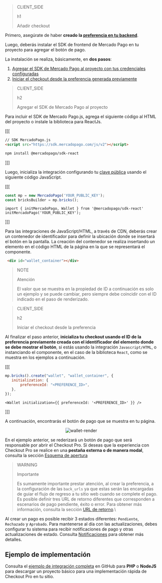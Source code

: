 > CLIENT_SIDE
>
> h1
>
> Añadir checkout

Primero, asegúrate de haber **creado la [preferencia en tu backend](/developers/es/docs/checkout-pro/integrate-preferences)**.

Luego, deberás instalar el SDK de frontend de Mercado Pago en tu proyecto para agregar el botón de pago.

La instalación se realiza, básicamente, en **dos pasos**: 

1. [Agregar el SDK de Mercado Pago al proyecto con tus credenciales configuradas](/developers/es/docs/checkout-pro/integrate-checkout-pro/web#bookmark_agregar_el_sdk_de_mercado_pago_al_proyecto)
2. [Iniciar el checkout desde la preferencia generada previamente](/developers/es/docs/checkout-pro/integrate-checkout-pro/web#bookmark_iniciar_el_checkout_desde_la_preferencia)

> CLIENT_SIDE
>
> h2
>
> Agregar el SDK de Mercado Pago al proyecto


Para incluir el SDK de Mercado Pago.js, agrega el siguiente código al HTML del proyecto o instale la biblioteca para ReactJs.

[[[
```html
// SDK MercadoPago.js
<script src="https://sdk.mercadopago.com/js/v2"></script>
```
```bash
npm install @mercadopago/sdk-react
```
]]]

Luego, inicializa la integración configurando tu [clave pública](/developers/es/docs/checkout-pro/additional-content/your-integrations/credentials) usando el siguiente código JavaScript.

[[[
```Javascript
const mp = new MercadoPago('YOUR_PUBLIC_KEY');
const bricksBuilder = mp.bricks();
```
```react-jsx
import { initMercadoPago, Wallet } from '@mercadopago/sdk-react'
initMercadoPago('YOUR_PUBLIC_KEY');
```
]]]

Para las integraciones de JavaScript/HTML, a través de CDN, deberás crear un contenedor de identificador para definir la ubicación donde se insertará el botón en la pantalla. La creación del contenedor se realiza insertando un elemento en el código HTML de la página en la que se representará el componente.

```html
 <div id="wallet_container"></div>
```

> NOTE
>
> Atención
>
> El valor que se muestra en la propiedad de ID a continuación es solo un ejemplo y se puede cambiar, pero siempre debe coincidir con el ID indicado en el paso de renderizado. 

> CLIENT_SIDE
>
> h2
>
> Iniciar el checkout desde la preferencia

Al finalizar el paso anterior, **inicializa tu checkout usando el ID de la preferencia previamente creada con el identificador del elemento donde se debe mostrar el botón**, si estás usando la integración `Javascript/HTML`, o instanciando el componente, en el caso de la biblioteca `React`, como se muestra en los ejemplos a continuación.

[[[
```Javascript
mp.bricks().create("wallet", "wallet_container", {
   initialization: {
       preferenceId: "<PREFERENCE_ID>",
   },
});
```
```react-jsx
<Wallet initialization={{ preferenceId: '<PREFERENCE_ID>' }} />
```
]]]

A continuación, encontrarás el botón de pago que se muestra en tu página.

<center>

![wallet-render](cow/cow-render-wallet-es.png)

</center>

En el ejemplo anterior, se rederizará un botón de pago que será responsable por abrir el Checkout Pro. Si deseas que la experiencia con Checkout Pro se realice en una **pestaña externa o de manera modal**, consulta la sección [Esquema de apertura](/developers/es/docs/checkout-pro/checkout-customization/user-interface/opening-schema)

> WARNING
>
> Importante
>
> Es sumamente importante prestar atención, al crear la preferencia, a la configuración de las `back_urls` ya que estas serán las encargadas de guiar el flujo de regreso a tu sitio web cuando se complete el pago. Es posible definir tres URL de retorno diferentes que corresponden a escenarios de pago pendiente, éxito o error. Para obtener más información, consulta la sección [URL de retorno](/developers/es/docs/checkout-pro/checkout-customization/user-interface/redirection).\

Al crear un pago es posible recibir 3 estados diferentes: `Pendiente`, `Rechazado` y `Aprobado`. Para mantenerse al día con las actualizaciones, debes configurar tu sistema para recibir notificaciones de pago y otras actualizaciones de estado. Consulta [Notificaciones](/developers/es/docs/checkout-pro/additional-content/your-integrations/notifications) para obtener más detalles.

## Ejemplo de implementación

Consulta el [ejemplo de integración completa](http://github.com/mercadopago/checkout-payment-sample) en GitHub para **PHP** o **NodeJS** para descargar un proyecto básico para una implementación rápida de Checkout Pro en tu sitio.


